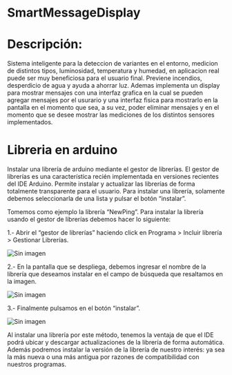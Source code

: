 # SmartMessageDisplay

 # Descripción: 
 Sistema inteligente para la deteccion de variantes en el entorno, medicion de distintos tipos, luminosidad, temperatura y humedad, en    aplicacion real puede ser muy beneficiosa para el usuario final. Previene incendios, desperdicio de agua y ayuda a ahorrar luz.
 Ademas implementa un display para mostrar mensajes con una interfaz grafica en la cual se pueden agregar mensajes por el usurario y una interfaz fisica para mostrarlo en la pantalla en el momento que sea, a su vez, poder eliminar mensajes y en el momento que se desee mostrar las mediciones de los distintos sensores implementados.


# Libreria en arduino
Instalar una librería de arduino mediante el gestor de librerías.
El gestor de librerías es una característica recién implementada en versiones recientes del IDE Arduino. Permite instalar y actualizar las librerías de forma totalmente transparente para el usuario. Para instalar una librería, solamente debemos seleccionarla de una lista y pulsar el botón “instalar”.

Tomemos como ejemplo la librería “NewPing”. Para instalar la librería usando el gestor de librerías debemos hacer lo siguiente:


1.- Abrir el “gestor de librerías” haciendo click en Programa > Incluir librería > Gestionar Librerías.


![Sin imagen](https://www.geekfactory.mx/wp-content/uploads/2014/01/instalar-libreria-arduino-menu.jpg)


2.- En la pantalla que se despliega, debemos ingresar el nombre de la librería que deseamos instalar en el campo de búsqueda que resaltamos en la imagen.


![Sin imagen](https://www.geekfactory.mx/wp-content/uploads/2014/01/instalar-libreria-arduino-gestor.jpg)


3.- Finalmente pulsamos en el botón “instalar”.


![Sin imagen](https://www.geekfactory.mx/wp-content/uploads/2014/01/instalar-libreria-arduino-boton-instalar.jpg)


Al instalar una librería por este método, tenemos la ventaja de que el IDE podrá ubicar y descargar actualizaciones de la librería de forma automática. Además podremos instalar la versión de la librería de nuestro interés: ya sea la más nueva o una más antigua por razones de compatibilidad con nuestros programas.
